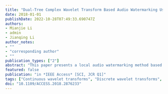 ```yaml
---
title: "Dual-Tree Complex Wavelet Transform Based Audio Watermarking Using Distortion-Compensated Dither Modulation"
date: 2018-01-01
publishDate: 2022-10-28T07:49:33.690747Z
authors: 
- Mianjie Li
- admin
- Jianqing Li
author_notes:
- ""
- "corresponding author"
- ""
publication_types: ["2"]
abstract: "This paper presents a local audio watermarking method based on the dual-tree complex wavelet transform (DT CWT) and distortion-compensated dither modulation (DC-DM). Specifically, we perform DT CWT on extracted audio segment, and embed the watermark signal in the decomposed low-pass coefficients. During the embedding process, the selected coefficients are block-divided into multiple host vectors, and the watermark signal is embedded into the selected set of host vectors by the dither modulation process. During the extraction process, the DC-DM is applied to generate the statistical differences, and the minimum distance decoding is employed to extract the watermark signal. Experimental results show that the proposed method is robust against common signal processing attacks and de-synchronization attacks, such as re-quantization, resampling, MP3 compression, cropping, and so on. Comparisons with the existing methods also show the superiority of our proposed method."
featured: false
publication: "in *IEEE Access* [SCI, JCR Q1]"
tags: ["Continuous wavelet transforms", "Discrete wavelet transforms", "Distortion-compensated dither modulation (DC-DM)", "Dual-tree complex wavelet transform (DT CWT)", "Flowcharts", "local audio watermarking", "minimum distance decoding", "Modulation", "Watermarking"]
doi: "10.1109/ACCESS.2018.2876233"
---
```


